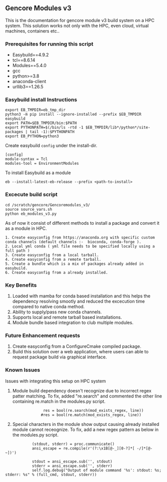 ## Gencore Modules v3
This is the documentation for gencore module v3  build system on a HPC system. 
This solution works not only with the HPC, even cloud, virtual machines, containers etc..

### Prerequisites for running this script 
- Easybuild==4.9.2
- tcl==8.6.14
- Modules==5.4.0
- gcc
- python>=3.8
- anaconda-client
- urllib3==1.26.5



### Easybuild install Instructions


```
export EB_TMPDIR=eb_tmp_dir
python3 -m pip install --ignore-installed --prefix $EB_TMPDIR easybuild
export PATH=$EB_TMPDIR/bin:$PATH
export PYTHONPATH=$(/bin/ls -rtd -1 $EB_TMPDIR/lib*/python*/site-packages | tail -1):$PYTHONPATH
export EB_PYTHON=python3
```

Create easybuild ```config``` under the install-dir.
```
[config]
module-syntax = Tcl
modules-tool = EnvironmentModules
```

To install Easybuild as a module 
```
eb --install-latest-eb-release --prefix <path-to-install>
```

### Excecute build script

```
cd /scratch/gencore/Gencoremodules_v3/
source source_vars.sh
python eb_modules_v3.py
```

As of now it consist of different methods to install a package and convert it as a module in HPC.

```
1. Create easyconfig from https://anaconda.org with specific custom conda channels (default channels :-  bioconda, conda-forge ).
2. Local yml conda ( yml file needs to be specified locally using a full path )
3. Create easyconfig from a local tarball.
4. Create easyconfig from a remote tarball.
5. Create a bundle which is a mix of packages already added in easybuild.
6. Create easyconfig from a already installed.
```

### Key Benefits


1. Loaded with mamba for conda based installation and this helps the dependency resolving smootly and reduced the excecution time compared to native conda method. 
2. Ability to supply/pass new conda channels.
3. Supports local and remote tarball based installations. 
4. Module bundle based integration to club multiple modules.  

### Future Enhancement requests


1. Create easyconfig from a ConfigureCmake compiled package.
2. Build this solution over a web application, where users can able to request package build via graphical interface. 




### Known Issues


Issues with integrating this setup on HPC system 

1. Module build dependency doesn't recognize due to incorrect regex patter matching. 
To fix, added "re.search" and commented the other line containing re.match in the modules.py script.
```
                 res = bool(re.search(mod_exists_regex, line))
                #res = bool(re.match(mod_exists_regex, line))
```

2. Special characters in the module show output causing already installed module cannot receognize.
To fix, add a new regex pattern as below in the modules.py script. 
```
   	        (stdout, stderr) = proc.communicate()
   	        ansi_escape = re.compile(r'(?:\x1B[@-_][0-?]*[ -/]*[@-~])')
   
   	        stdout = ansi_escape.sub('', stdout)
   	        stderr = ansi_escape.sub('', stderr)
   	        self.log.debug("Output of module command '%s': stdout: %s; stderr: %s" % (full_cmd, stdout, stderr))
```
